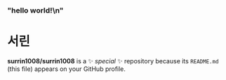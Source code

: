 ### "hello world!\n"
# 서린

**surrin1008/surrin1008** is a ✨ _special_ ✨ repository because its `README.md` (this file) appears on your GitHub profile.


